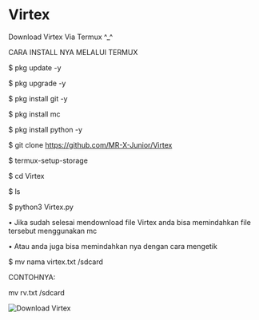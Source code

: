 # Virtex
Download Virtex Via Termux ^_^

CARA INSTALL NYA MELALUI TERMUX


$ pkg update -y

$ pkg upgrade -y

$ pkg install git -y

$ pkg install mc

$ pkg install python -y

$ git clone https://github.com/MR-X-Junior/Virtex

$ termux-setup-storage

$ cd Virtex

$ ls
 
$ python3 Virtex.py

• Jika sudah selesai mendownload file Virtex anda bisa memindahkan file tersebut menggunakan mc

• Atau anda juga bisa memindahkan nya dengan cara mengetik

$ mv nama virtex.txt /sdcard

CONTOHNYA:

mv rv.txt /sdcard

![Download Virtex](https://raw.githubusercontent.com/MR-X-junior/Virtex/master/ss.png)
